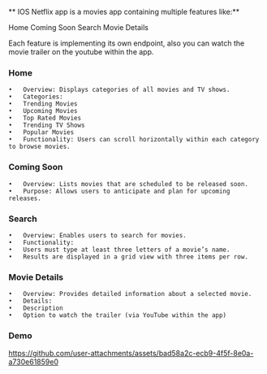 ** IOS Netflix app is a movies app containing multiple features like:**

  Home
  Coming Soon
  Search
  Movie Details

Each feature is implementing its own endpoint, also you can watch the movie trailer on the youtube within the app.

### Home

	•	Overview: Displays categories of all movies and TV shows.
	•	Categories:
	•	Trending Movies
	•	Upcoming Movies
	•	Top Rated Movies
	•	Trending TV Shows
	•	Popular Movies
	•	Functionality: Users can scroll horizontally within each category to browse movies.

### Coming Soon

	•	Overview: Lists movies that are scheduled to be released soon.
	•	Purpose: Allows users to anticipate and plan for upcoming releases.

### Search

	•	Overview: Enables users to search for movies.
	•	Functionality:
	•	Users must type at least three letters of a movie’s name.
	•	Results are displayed in a grid view with three items per row.

### Movie Details

	•	Overview: Provides detailed information about a selected movie.
	•	Details:
	•	Description
	•	Option to watch the trailer (via YouTube within the app)

### Demo
https://github.com/user-attachments/assets/bad58a2c-ecb9-4f5f-8e0a-a730e61859e0


